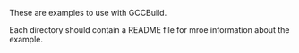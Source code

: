 These are examples to use with GCCBuild.

Each directory should contain a README file for mroe information about the example.
